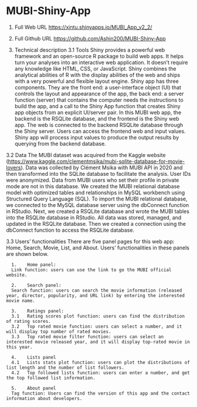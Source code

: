 # MUBI-Shiny-App

1.	Full Web URL
https://xintu.shinyapps.io/MUBI_App_v2_2/

2.	Full Github URL
https://github.com/Ashin200/MUBI-Shiny-App

3.	Technical description
  3.1 Tools
Shiny provides a powerful web framework and an open-source R package to build web apps. It helps turn your analyses into an interactive web application. It doesn’t require any knowledge like HTML, CSS, or JavaScript. Shiny combines the analytical abilities of R with the display abilities of the web and ships with a very powerful and flexible layout engine. Shiny app has three components. They are the front end: a user-interface object (UI) that controls the layout and appearance of the app, the back end: a server function (server) that contains the computer needs the instructions to build the app, and a call to the Shiny App function that creates Shiny app objects from an explicit UI/server pair. In this MUBI web app, the backend is the RSQLite database, and the frontend is the Shiny web app. The web is connected to the backend RSQLite database through the Shiny server. Users can access the frontend web and input values. Shiny app will process input values to produce the output results by querying from the backend database. 

  3.2 Data
The MUBI dataset was acquired from the Kaggle website (https://www.kaggle.com/clementmsika/mubi-sqlite-database-for-movie-lovers). Data was collected by Clément Msika with MUBI API in 2020 and then transformed into the SQLite database to facilitate the analysis. User IDs were anonymized. Data from MUBI users who set their profile in private mode are not in this database. We created the MUBI relational database model with optimized tables and relationships in MySQL workbench using Structured Query Language (SQL). To import the MUBI relational database, we connected to the MySQL database server using the dbConnect function in RStudio. Next, we created a RSQLite database and wrote the MUBI tables into the RSQLite database in RStudio. All data was stored, managed, and updated in the RSQLite database. Then we created a connection using the dbConnect function to access the RSQLite database. 

  3.3	Users’ functionalities
      There are five panel pages for this web app: Home, Search, Movie, List, and About. Users’ functionalities in these panels are shown below. 
      
      1.	Home panel: 
      Link function: users can use the link to go the MUBI official website.

      2.	Search panel:
      Search function: users can search the movie information (released year, director, popularity, and URL link) by entering the interested movie name. 

      3.	Ratings panel:
      3.1	Rating scores plot function: users can find the distribution of rating scores.
      3.2	Top rated movie function: users can select a number, and it will display top number of rated movies.
      3.3	Top rated movie filter function: users can select an interested movie released year, and it will display top-rated movie in this year. 

      4.	Lists panel
      4.1	Lists stats plot function: users can plot the distributions of list length and the number of list followers.
      4.2	Top followed lists function: users can enter a number, and get the top followed list information.

      5.	About panel
      Tag function: Users can find the version of this app and the contact information about developers.
